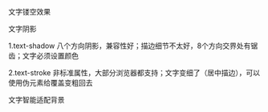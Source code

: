 文字镂空效果
<demo src="./components/TextHollowOut.vue" desc="" ></demo>

文字阴影

1.text-shadow 八个方向阴影，兼容性好；描边细节不太好，8个方向交界处有锯齿；文字必须设置颜色

2.text-stroke 非标准属性，大部分浏览器都支持；文字变细了（居中描边），可以使用伪元素给覆盖变粗回去
<demo src="./components/TextShadow.vue" desc="" ></demo>

文字智能适配背景

<demo src="./demo3/TextColorBg.vue" desc="" ></demo>
